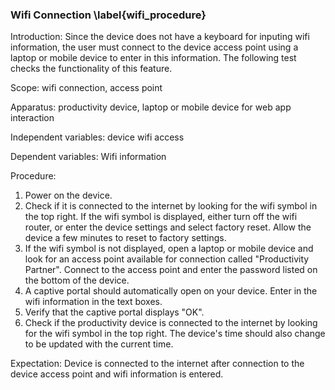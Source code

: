### Wifi Connection \label{wifi_procedure}
Introduction: Since the device does not have a keyboard for inputing wifi information, the user must connect to the device access point using a laptop or mobile device to enter in this information. The following test checks the functionality of this feature.

Scope: wifi connection, access point 

Apparatus: productivity device, laptop or mobile device for web app interaction

Independent variables: device wifi access 

Dependent variables: Wifi information 

Procedure:

1. Power on the device.
2. Check if it is connected to the internet by looking for the wifi symbol in the top right. If the wifi symbol is displayed, either turn off the wifi router, or enter the device settings and select factory reset. Allow the device a few minutes to reset to factory settings.
3. If the wifi symbol is not displayed, open a laptop or mobile device and look for an access point available for connection called "Productivity Partner". Connect to the access point and enter the password listed on the bottom of the device.
4. A captive portal should automatically open on your device. Enter in the wifi information in the text boxes.
5. Verify that the captive portal displays "OK".
6. Check if the productivity device is connected to the internet by looking for the wifi symbol in the top right. The device's time should also change to be updated with the current time.

Expectation: Device is connected to the internet after connection to the device access point and wifi information is entered.
